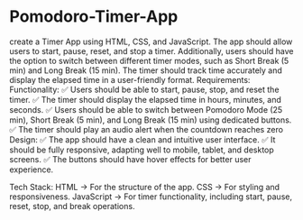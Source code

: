 # Pomodoro-Timer-App
create a Timer App using HTML, CSS, and JavaScript. The app should allow users to start, pause, reset, and stop a timer. Additionally, users should have the option to switch between different timer modes, such as Short Break (5 min) and Long Break (15 min). The timer should track time accurately and display the elapsed time in a user-friendly format.
Requirements:
Functionality:
✅ Users should be able to start, pause, stop, and reset the timer.
✅ The timer should display the elapsed time in hours, minutes, and seconds.
✅ Users should be able to switch between Pomodoro Mode (25 min), Short Break (5 min), and Long Break (15 min) using dedicated buttons.
✅ The timer should play an audio alert when the countdown reaches zero
Design:
✅ The app should have a clean and intuitive user interface.
✅ It should be fully responsive, adapting well to mobile, tablet, and desktop screens.
✅ The buttons should have hover effects for better user experience.

Tech Stack:
HTML → For the structure of the app.
CSS → For styling and responsiveness.
JavaScript → For timer functionality, including start, pause, reset, stop, and break operations.
